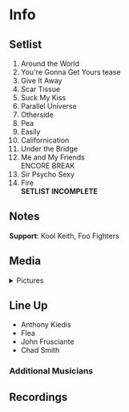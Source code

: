 # Info

## Setlist

1. Around the World
2. You're Gonna Get Yours tease
3. Give It Away
4. Scar Tissue
5. Suck My Kiss
6. Parallel Universe
7. Otherside
8. Pea
9. Easily
10. Californication
11. Under the Bridge
12. Me and My Friends
<br> ENCORE BREAK
13. Sir Psycho Sexy
14. Fire
<br>**SETLIST INCOMPLETE**

## Notes

**Support**: Kool Keith, Foo Fighters

## Media 

<details>
  <summary>Pictures</summary>
  <!--<img alt="Setlist" title="Setlist" src="_.jpg" height="200" />
  <img alt="Clipping" title="Clipping" src="_.jpg" height="200" />
  <img alt="Flyer" title="Flyer" src="_.jpg" height="200" />-->
</details>

## Line Up

* Anthony Kiedis
* Flea
* John Frusciante
* Chad Smith

### Additional Musicians

## Recordings
